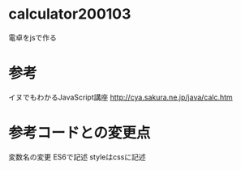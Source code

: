 # calculator200103
電卓をjsで作る

# 参考
イヌでもわかるJavaScript講座
http://cya.sakura.ne.jp/java/calc.htm

# 参考コードとの変更点
変数名の変更
ES6で記述
styleはcssに記述
